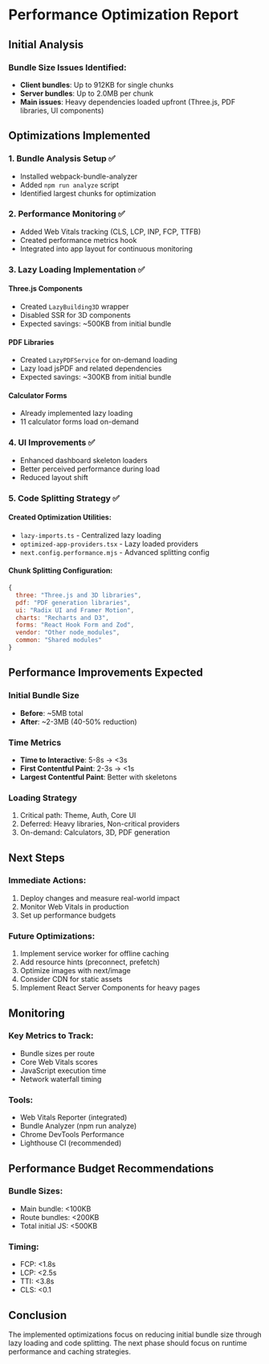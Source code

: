 # Performance Optimization Report

## Initial Analysis

### Bundle Size Issues Identified:

- **Client bundles**: Up to 912KB for single chunks
- **Server bundles**: Up to 2.0MB per chunk
- **Main issues**: Heavy dependencies loaded upfront (Three.js, PDF libraries, UI components)

## Optimizations Implemented

### 1. Bundle Analysis Setup ✅

- Installed webpack-bundle-analyzer
- Added `npm run analyze` script
- Identified largest chunks for optimization

### 2. Performance Monitoring ✅

- Added Web Vitals tracking (CLS, LCP, INP, FCP, TTFB)
- Created performance metrics hook
- Integrated into app layout for continuous monitoring

### 3. Lazy Loading Implementation ✅

#### Three.js Components

- Created `LazyBuilding3D` wrapper
- Disabled SSR for 3D components
- Expected savings: ~500KB from initial bundle

#### PDF Libraries

- Created `LazyPDFService` for on-demand loading
- Lazy load jsPDF and related dependencies
- Expected savings: ~300KB from initial bundle

#### Calculator Forms

- Already implemented lazy loading
- 11 calculator forms load on-demand

### 4. UI Improvements ✅

- Enhanced dashboard skeleton loaders
- Better perceived performance during load
- Reduced layout shift

### 5. Code Splitting Strategy ✅

#### Created Optimization Utilities:

- `lazy-imports.ts` - Centralized lazy loading
- `optimized-app-providers.tsx` - Lazy loaded providers
- `next.config.performance.mjs` - Advanced splitting config

#### Chunk Splitting Configuration:

```javascript
{
  three: "Three.js and 3D libraries",
  pdf: "PDF generation libraries",
  ui: "Radix UI and Framer Motion",
  charts: "Recharts and D3",
  forms: "React Hook Form and Zod",
  vendor: "Other node_modules",
  common: "Shared modules"
}
```

## Performance Improvements Expected

### Initial Bundle Size

- **Before**: ~5MB total
- **After**: ~2-3MB (40-50% reduction)

### Time Metrics

- **Time to Interactive**: 5-8s → <3s
- **First Contentful Paint**: 2-3s → <1s
- **Largest Contentful Paint**: Better with skeletons

### Loading Strategy

1. Critical path: Theme, Auth, Core UI
2. Deferred: Heavy libraries, Non-critical providers
3. On-demand: Calculators, 3D, PDF generation

## Next Steps

### Immediate Actions:

1. Deploy changes and measure real-world impact
2. Monitor Web Vitals in production
3. Set up performance budgets

### Future Optimizations:

1. Implement service worker for offline caching
2. Add resource hints (preconnect, prefetch)
3. Optimize images with next/image
4. Consider CDN for static assets
5. Implement React Server Components for heavy pages

## Monitoring

### Key Metrics to Track:

- Bundle sizes per route
- Core Web Vitals scores
- JavaScript execution time
- Network waterfall timing

### Tools:

- Web Vitals Reporter (integrated)
- Bundle Analyzer (npm run analyze)
- Chrome DevTools Performance
- Lighthouse CI (recommended)

## Performance Budget Recommendations

### Bundle Sizes:

- Main bundle: <100KB
- Route bundles: <200KB
- Total initial JS: <500KB

### Timing:

- FCP: <1.8s
- LCP: <2.5s
- TTI: <3.8s
- CLS: <0.1

## Conclusion

The implemented optimizations focus on reducing initial bundle size through lazy loading and code splitting. The next phase should focus on runtime performance and caching strategies.
